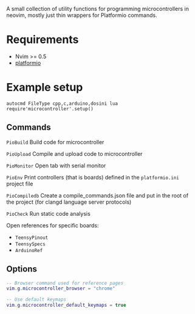 
A small collection of utility functions for programming microcontrollers in neovim, mostly just thin wrappers for Platformio commands.

# Requirements

- Nvim >= 0.5
- [platformio](https://docs.platformio.org/en/latest/what-is-platformio.html)

# Example setup

```vim
autocmd FileType cpp,c,arduino,dosini lua require'microcontroller'.setup()
```

## Commands

`PioBuild`
Build code for microcontroller

`PioUpload`
Compile and upload code to microcontroller

`PioMonitor`
Open tab with serial monitor

`PioEnv`
Print controllers (that is boards) defined in the `platformio.ini` project file

`PioCompiledb`
Create a compile_commands.json file and put in the root of the project (for clangd language server protocols)

`PioCheck`
Run static code analysis

Open references for specific boards:

- `TeensyPinout`
- `TeensySpecs`
- `ArduinoRef`

## Options

```lua
-- Browser command used for reference pages
vim.g.microcontroller_browser = "chrome"

-- Use default keymaps
vim.g.microcontroller_default_keymaps = true
```
